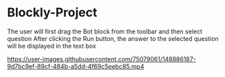 # Blockly-Project
The user will first drag the Bot block from the toolbar and then select question After clicking the Run button, the answer to the selected question will be displayed in the text box


https://user-images.githubusercontent.com/75079061/148886187-9d7bc9ef-89cf-484b-a5dd-4f69c5eebc85.mp4

